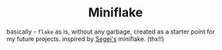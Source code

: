 <h1 align=center>Miniflake</h1>

<p>
  
  basically - `flake` as is, without any garbage, created as a starter point for my future projects. inspired by [Segei's](https://github.com/spiage) miniflake. (thx!!)
</p>
